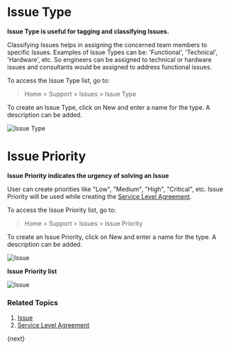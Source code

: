 <!-- add-breadcrumbs -->
# Issue Type

**Issue Type is useful for tagging and classifying Issues.**

Classifying Issues helps in assigning the concerned team members to specific Issues. Examples of Issue Types can be: 'Functional', 'Technical', 'Hardware', etc. So engineers can be assigned to technical or hardware issues and consultants would be assigned to address functional issues.

To access the Issue Type list, go to:
> Home > Support > Issues > Issue Type

To create an Issue Type, click on New and enter a name for the type. A description can be added.

<img class="screenshot" alt="Issue Type" src="{{docs_base_url}}/assets/img/support/issue-type.png">

# Issue Priority

**Issue Priority indicates the urgency of solving an Issue**

User can create priorities like "Low", "Medium", "High", "Critical", etc. Issue Priority will be used while creating the [Service Level Agreement](/docs/v12/user/manual/en/support/service-level-agreement).

To access the Issue Priority list, go to:
> Home > Support > Issues > Issue Priority

To create an Issue Priority, click on New and enter a name for the type. A description can be added.

<img class="screenshot" alt="Issue" src="{{docs_base_url}}/assets/img/support/issue-priority.png">

**Issue Priority list**

<img class="screenshot" alt="Issue" src="{{docs_base_url}}/assets/img/support/issue-priority-list.png">

### Related Topics
1. [Issue](/docs/v12/user/manual/en/support/issue)
1. [Service Level Agreement](/docs/v12/user/manual/en/support/service-level-agreement)


{next}